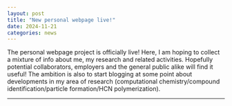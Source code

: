 ```yaml
---
layout: post
title: "New personal webpage live!"
date: 2024-11-21
categories: news
---
```


The personal webpage project is officially live! Here, I am hoping to collect a mixture of info about me, my research and related activities. Hopefully potential collaborators, employers and the general public alike will find it useful! The ambition is also to start blogging at some point about developments in my area of research (computational chemistry/compound identification/particle formation/HCN polymerization).


---

